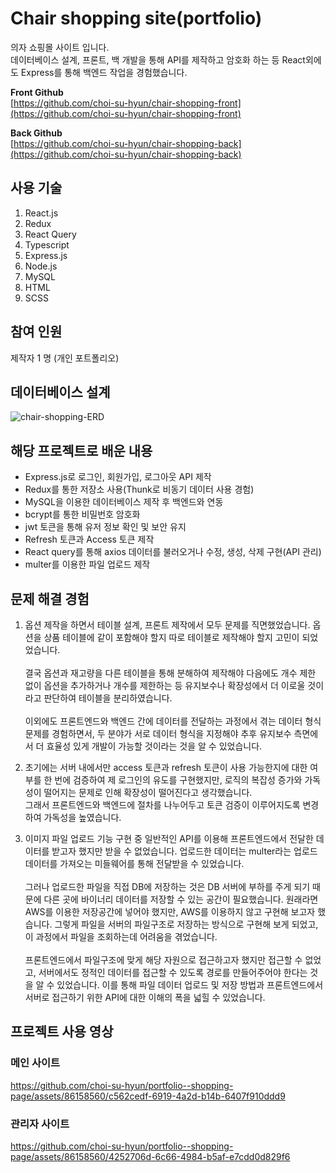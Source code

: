 # Chair shopping site(portfolio)
의자 쇼핑몰 사이트 입니다.<br>
데이터베이스 설계, 프론트, 백 개발을 통해 API를 제작하고 암호화 하는 등 React외에도 Express를 통해 백엔드 작업을 경험했습니다.
  
**Front Github**  
[https://github.com/choi-su-hyun/chair-shopping-front](https://github.com/choi-su-hyun/chair-shopping-front)
  
**Back Github**  
[https://github.com/choi-su-hyun/chair-shopping-back](https://github.com/choi-su-hyun/chair-shopping-back)

## 사용 기술
1. React.js
2. Redux
3. React Query
4. Typescript
5. Express.js
6. Node.js
7. MySQL
8. HTML
9. SCSS
    
## 참여 인원
제작자 1 명 (개인 포트폴리오)

## 데이터베이스 설계
![chair-shopping-ERD](https://github.com/choi-su-hyun/portfolio--shopping-page/assets/86158560/bb124ce3-5363-4074-9c91-7da1f0a72633)

## 해당 프로젝트로 배운 내용
- Express.js로 로그인, 회원가입, 로그아웃 API 제작
- Redux를 통한 저장소 사용(Thunk로 비동기 데이터 사용 경험)
- MySQL을 이용한 데이터베이스 제작 후 백엔드와 연동
- bcrypt를 통한 비밀번호 암호화
- jwt 토큰을 통해 유저 정보 확인 및 보안 유지
- Refresh 토큰과 Access 토큰 제작
- React query를 통해 axios 데이터를 불러오거나 수정, 생성, 삭제 구현(API 관리)
- multer를 이용한 파일 업로드 제작

## 문제 해결 경험
1. 옵션 제작을 하면서 테이블 설계, 프론트 제작에서 모두 문제를 직면했었습니다. 옵션을 상품 테이블에 같이 포함해야 할지 따로 테이블로 제작해야 할지 고민이 되었었습니다. <br><br>
결국 옵션과 재고량을 다른 테이블을 통해 분해하여 제작해야 다음에도 개수 제한 없이 옵션을 추가하거나 개수를 제한하는 등 유지보수나 확장성에서 더 이로울 것이라고 판단하여 테이블을 분리하였습니다.  <br><br>
이외에도 프론트엔드와 백엔드 간에 데이터를 전달하는 과정에서 겪는 데이터 형식 문제를 경험하면서, 두 분야가 서로 데이터 형식을 지정해야 추후 유지보수 측면에서 더 효율성 있게 개발이 가능할 것이라는 것을 알 수 있었습니다.<br>

2. 초기에는 서버 내에서만 access 토큰과 refresh 토큰이 사용 가능한지에 대한 여부를 한 번에 검증하여 제 로그인의 유도를 구현했지만, 로직의 복잡성 증가와 가독성이 떨어지는 문제로 인해 확장성이 떨어진다고 생각했습니다. <br>
그래서 프론트엔드와 백엔드에 절차를 나누어두고 토큰 검증이 이루어지도록 변경하여 가독성을 높였습니다.

3. 이미지 파일 업로드 기능 구현 중 일반적인 API를 이용해 프론트엔드에서 전달한 데이터를 받고자 했지만 받을 수 없었습니다. 업로드한 데이터는 multer라는 업로드 데이터를 가져오는 미들웨어를 통해 전달받을 수 있었습니다.  <br><br>
그러나 업로드한 파일을 직접 DB에 저장하는 것은 DB 서버에 부하를 주게 되기 때문에 다른 곳에 바이너리 데이터를 저장할 수 있는 공간이 필요했습니다. 원래라면 AWS를 이용한 저장공간에 넣어야 했지만, AWS를 이용하지 않고 구현해 보고자 했습니다. 그렇게 파일을 서버의 파일구조로 저장하는 방식으로 구현해 보게 되었고, 이 과정에서 파일을 조회하는데 어려움을 겪었습니다.  <br><br>
프론트엔드에서 파일구조에 맞게 해당 자원으로 접근하고자 했지만 접근할 수 없었고, 서버에서도 정적인 데이터를 접근할 수 있도록 경로를 만들어주어야 한다는 것을 알 수 있었습니다. 이를 통해 파일 데이터 업로드 및 저장 방법과 프론트엔드에서 서버로 접근하기 위한 API에 대한 이해의 폭을 넓힐 수 있었습니다.
    
## 프로젝트 사용 영상
### 메인 사이트
https://github.com/choi-su-hyun/portfolio--shopping-page/assets/86158560/c562cedf-6919-4a2d-b14b-6407f910ddd9

### 관리자 사이트
https://github.com/choi-su-hyun/portfolio--shopping-page/assets/86158560/4252706d-6c66-4984-b5af-e7cdd0d829f6
